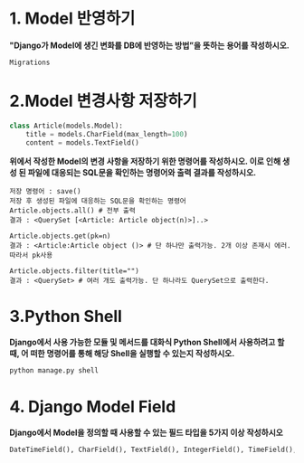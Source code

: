 # 1. Model 반영하기

**"Django가 Model에 생긴 변화를 DB에 반영하는 방법”을 뜻하는 용어를 작성하시오.**

```
Migrations
```



# 2.Model 변경사항 저장하기

```python
class Article(models.Model):
    title = models.CharField(max_length=100)
    content = models.TextField()
```



**위에서 작성한 Model의 변경 사항을 저장하기 위한 명령어를 작성하시오. 이로 인해 생성 된 파일에 대응되는 SQL문을 확인하는 명령어와 출력 결과를 작성하시오.**

```
저장 명령어 : save()
저장 후 생성된 파일에 대응하는 SQL문을 확인하는 명령어
Article.objects.all() # 전부 출력
결과 : <QuerySet [<Article: Article object(n)>]..>

Article.objects.get(pk=n)
결과 : <Article:Article object ()> # 단 하나만 출력가능. 2개 이상 존재시 에러. 따라서 pk사용

Article.objects.filter(title="")
결과 : <QuerySet> # 여러 개도 출력가능. 단 하나라도 QuerySet으로 출력한다.
```



# 3.Python Shell

**Django에서 사용 가능한 모듈 및 메서드를 대화식 Python Shell에서 사용하려고 할 때, 어 떠한 명령어를 통해 해당 Shell을 실행할 수 있는지 작성하시오.**

```
python manage.py shell
```



# 4. Django Model Field

**Django에서 Model을 정의할 때 사용할 수 있는 필드 타입을 5가지 이상 작성하시오**

```python
DateTimeField(), CharField(), TextField(), IntegerField(), TimeField(), FileField()...
```

